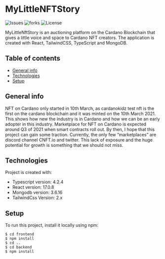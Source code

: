 # MyLittleNFTStory
![Issues](https://img.shields.io/github/issues/eltontay/MyLittleNftStory)
![forks](https://img.shields.io/github/forks/eltontay/MyLittleNftStory)
![License](https://img.shields.io/github/license/eltontay/MyLittleNftStory)

MyLittleNftStory is an auctioning platform on the Cardano Blockchain that gives a little voice and space to Cardano NFT creators.
The application is created with React, TailwindCSS, TypeScript and MongoDB.  

## Table of contents
* [General info](#general-info)
* [Technologies](#technologies)
* [Setup](#setup)


## General info
NFT on Cardano only started in 10th March, as cardanokidz test nft is the first on the cardano blockchain and it was minted on the 10th March 2021. This shows how new the industry is in Cardano and how we can be an early adopter in this industry. Marketplace for NFT on Cardano is expected around Q3 of 2021 when smart contracts roll out. By then, I hope that this project can gain some traction. Currently, the only few “marketplaces” are discord channel CNFT.io and twitter. This lack of exposure and the huge potential for growth is something that we should not miss.

## Technologies
Project is created with:
* Typescript version: 4.2.4
* React version: 17.0.8
* Mongodb version: 3.6.16
* TailwindCss Version: 2.x

## Setup
To run this project, install it locally using npm:

```
$ cd frontend
$ npm install
$ cd ..
$ cd backend 
$ npm install
```
